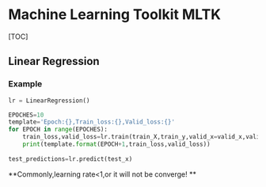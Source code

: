 
# Machine Learning Toolkit MLTK

[TOC]

## Linear Regression

### Example

``` python
lr = LinearRegression()

EPOCHES=10
template='Epoch:{},Train_loss:{},Valid_loss:{}'
for EPOCH in range(EPOCHES):
	train_loss,valid_loss=lr.train(train_X,train_y,valid_x=valid_x,valid_y=valid_y)
    print(template.format(EPOCH+1,train_loss,valid_loss))
    
test_predictions=lr.predict(test_x)

```

**Commonly,learning rate<1,or it will not be converge! **

